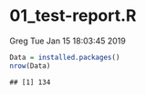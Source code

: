 01\_test-report.R
================
Greg
Tue Jan 15 18:03:45 2019

``` r
Data = installed.packages()
nrow(Data)
```

    ## [1] 134
